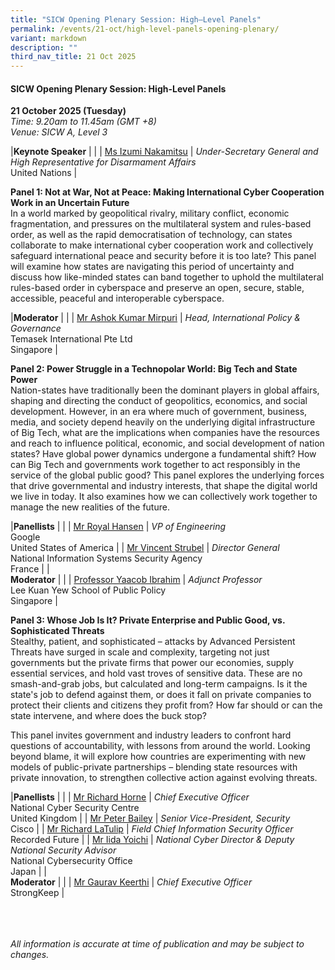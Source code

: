 ```yaml
---
title: "SICW Opening Plenary Session: High–Level Panels"
permalink: /events/21-oct/high-level-panels-opening-plenary/
variant: markdown
description: ""
third_nav_title: 21 Oct 2025
---
```

#### **SICW Opening Plenary Session: High-Level Panels**

**21 October 2025 (Tuesday)**  
*Time: 9.20am to 11.45am (GMT +8)*
<br>*Venue: SICW A, Level 3*

|**Keynote Speaker**          |                                                              |
| [Ms Izumi Nakamitsu](/speakers/ms-izumi-nakamitsu/)  | *Under-Secretary General and High Representative for Disarmament Affairs*<br>United Nations      |

**Panel 1: Not at War, Not at Peace: Making International Cyber Cooperation Work in an Uncertain Future**
<br>In a world marked by geopolitical rivalry, military conflict, economic fragmentation, and pressures on the multilateral system and rules-based order, as well as the rapid democratisation of technology, can states collaborate to make international cyber cooperation work and collectively safeguard international peace and security before it is too late? This panel will examine how states are navigating this period of uncertainty and discuss how like-minded states can band together to uphold the multilateral rules-based order in cyberspace and preserve an open, secure, stable, accessible, peaceful and interoperable cyberspace.

|**Moderator**          |                                                              |
| [Mr Ashok Kumar Mirpuri](/speakers/mr-ashok-kumar-mirpuri/)  | *Head, International Policy &amp; Governance*<br>Temasek International Pte Ltd<br>Singapore      |

**Panel 2: Power Struggle in a Technopolar World: Big Tech and State Power**
<br>Nation-states have traditionally been the dominant players in global affairs, shaping and directing the conduct of geopolitics, economics, and social development. However, in an era where much of government, business, media, and society depend heavily on the underlying digital infrastructure of Big Tech, what are the implications when companies have the resources and reach to influence political, economic, and social development of nation states? Have global power dynamics undergone a fundamental shift? How can Big Tech and governments work together to act responsibly in the service of the global public good? This panel explores the underlying forces that drive governmental and industry interests, that shape the digital world we live in today. It also examines how we can collectively work together to manage the new realities of the future.

|**Panellists**          |                                                              |
| [Mr Royal Hansen](/speakers/mr-royal-hansen/)  | *VP of Engineering*<br>Google<br>United States of America      |
| [Mr Vincent Strubel](/speakers/mr-vincent-strubel/)  | *Director General*<br>National Information Systems Security Agency<br>France      |
|<br>**Moderator**          |                                                              |
| [Professor Yaacob Ibrahim](/speakers/professor-yaacob-ibrahim/)  | *Adjunct Professor*<br>Lee Kuan Yew School of Public Policy<br>Singapore      |

**Panel 3: Whose Job Is It? Private Enterprise and Public Good, vs. Sophisticated Threats**
<br>Stealthy, patient, and sophisticated – attacks by Advanced Persistent Threats have surged in scale and complexity, targeting not just governments but the private firms that power our economies, supply essential services, and hold vast troves of sensitive data. These are no smash-and-grab jobs, but calculated and long-term campaigns. Is it the state's job to defend against them, or does it fall on private companies to protect their clients and citizens they profit from? How far should or can the state intervene, and where does the buck stop?

This panel invites government and industry leaders to confront hard questions of accountability, with lessons from around the world. Looking beyond blame, it will explore how countries are experimenting with new models of public-private partnerships – blending state resources with private innovation, to strengthen collective action against evolving threats.

|**Panellists**          |                                                              |
| [Mr Richard Horne](/speakers/mr-richard-horne/)  | *Chief Executive Officer*<br>National Cyber Security Centre<br>United Kingdom      |
| [Mr Peter Bailey](/speakers/mr-peter-bailey/)  | *Senior Vice-President, Security*<br>Cisco      |
| [Mr Richard LaTulip](/speakers/mr-peter-bailey/)  | *Field Chief Information Security Officer*<br>Recorded Future      |
| [Mr Iida Yoichi](/speakers/mr-iida-yoichi/)  | *National Cyber Director &amp; Deputy National Security Advisor*<br>National Cybersecurity Office<br>Japan      |
|<br>**Moderator**          |                                                              |
| [Mr Gaurav Keerthi](/speakers/mr-gaurav-keerthi/)  | *Chief Executive Officer*<br>StrongKeep       |

<br><br><br>
*All information is accurate at time of publication and may be subject to changes.*